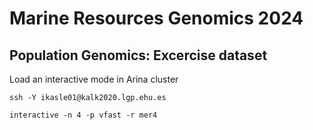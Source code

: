 # Marine Resources Genomics 2024


## Population Genomics: Excercise dataset


Load an interactive mode in Arina cluster

```
ssh -Y ikasle01@kalk2020.lgp.ehu.es
```


```
interactive -n 4 -p vfast -r mer4
````
